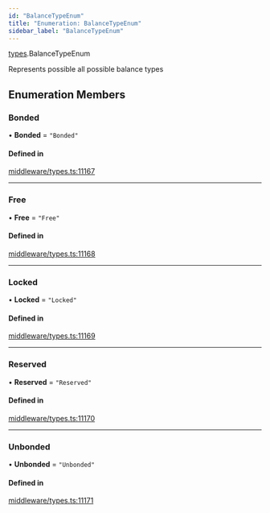 ```yaml
---
id: "BalanceTypeEnum"
title: "Enumeration: BalanceTypeEnum"
sidebar_label: "BalanceTypeEnum"
---
```


[types](../../../modules/Types/Types.md).BalanceTypeEnum

Represents possible all possible balance types

## Enumeration Members

### Bonded

• **Bonded** = ``"Bonded"``

#### Defined in

[middleware/types.ts:11167](https://github.com/PolymeshAssociation/polymesh-sdk/blob/daafaa68f/src/middleware/types.ts#L11167)

___

### Free

• **Free** = ``"Free"``

#### Defined in

[middleware/types.ts:11168](https://github.com/PolymeshAssociation/polymesh-sdk/blob/daafaa68f/src/middleware/types.ts#L11168)

___

### Locked

• **Locked** = ``"Locked"``

#### Defined in

[middleware/types.ts:11169](https://github.com/PolymeshAssociation/polymesh-sdk/blob/daafaa68f/src/middleware/types.ts#L11169)

___

### Reserved

• **Reserved** = ``"Reserved"``

#### Defined in

[middleware/types.ts:11170](https://github.com/PolymeshAssociation/polymesh-sdk/blob/daafaa68f/src/middleware/types.ts#L11170)

___

### Unbonded

• **Unbonded** = ``"Unbonded"``

#### Defined in

[middleware/types.ts:11171](https://github.com/PolymeshAssociation/polymesh-sdk/blob/daafaa68f/src/middleware/types.ts#L11171)
